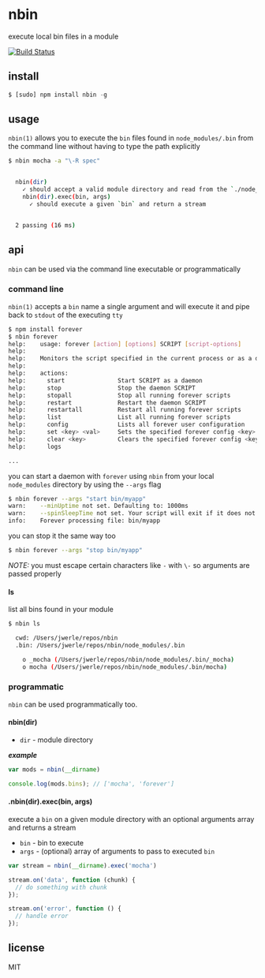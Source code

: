 nbin
====

execute local bin files in a module

[![Build Status](https://travis-ci.org/jwerle/nbin.png)](https://travis-ci.org/jwerle/nbin)

## install

```js
$ [sudo] npm install nbin -g
```

## usage

`nbin(1)` allows you to execute the `bin` files found in `node_modules/.bin` from the command line without having to type the path explicitly

```sh
$ nbin mocha -a "\-R spec"


  nbin(dir)
    ✓ should accept a valid module directory and read from the `./node_modules/.bin` directory
    nbin(dir).exec(bin, args)
      ✓ should execute a given `bin` and return a stream


  2 passing (16 ms)
```

## api

`nbin` can be used via the command line executable or programmatically

### command line

`nbin(1)` accepts a `bin` name a single argument and will execute it and pipe back to `stdout` of the executing `tty`

```sh
$ npm install forever
$ nbin forever
help:    usage: forever [action] [options] SCRIPT [script-options]
help:
help:    Monitors the script specified in the current process or as a daemon
help:
help:    actions:
help:      start               Start SCRIPT as a daemon
help:      stop                Stop the daemon SCRIPT
help:      stopall             Stop all running forever scripts
help:      restart             Restart the daemon SCRIPT
help:      restartall          Restart all running forever scripts
help:      list                List all running forever scripts
help:      config              Lists all forever user configuration
help:      set <key> <val>     Sets the specified forever config <key>
help:      clear <key>         Clears the specified forever config <key>
help:      logs

...
```

you can start a daemon with `forever` using `nbin` from your local `node_modules` directory by using the `--args` flag

```sh
$ nbin forever --args "start bin/myapp"
warn:    --minUptime not set. Defaulting to: 1000ms
warn:    --spinSleepTime not set. Your script will exit if it does not stay up for at least 1000ms
info:    Forever processing file: bin/myapp
```

you can stop it the same way too

```sh
$ nbin forever --args "stop bin/myapp"
```

*NOTE:* you must escape certain characters like `-` with `\-` so arguments are passed properly

#### ls

list all bins found in your module

```sh
$ nbin ls

  cwd: /Users/jwerle/repos/nbin
  .bin: /Users/jwerle/repos/nbin/node_modules/.bin

    o _mocha (/Users/jwerle/repos/nbin/node_modules/.bin/_mocha)
    o mocha (/Users/jwerle/repos/nbin/node_modules/.bin/mocha)
```

### programmatic

`nbin` can be used programmatically too.

#### nbin(dir)

* `dir` - module directory

***example***

```js
var mods = nbin(__dirname)

console.log(mods.bins); // ['mocha', 'forever']
```

#### .nbin(dir).exec(bin, args)

execute a `bin` on a given module directory with an optional arguments array and returns a stream

* `bin` - bin to execute
* `args` - (optional) array of arguments to pass to executed `bin`

```js
var stream = nbin(__dirname).exec('mocha')

stream.on('data', function (chunk) {
  // do something with chunk
});

stream.on('error', function () {
  // handle error
});
```

## license

MIT